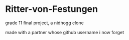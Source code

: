 # Ritter-von-Festungen
grade 11 final project, a nidhogg clone

made with a partner whose github username i now forget
